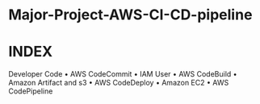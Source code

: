 # Major-Project-AWS-CI-CD-pipeline

# INDEX #
Developer Code 
• AWS CodeCommit 
• IAM User 
• AWS CodeBuild 
• Amazon Artifact and s3 
• AWS CodeDeploy 
• Amazon EC2 
• AWS CodePipeline

